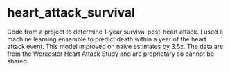 # heart_attack_survival

Code from a project to determine 1-year survival post-heart attack. I used a machine learning ensemble to predict death within a year of the heart attack event. This model improved on naive estimates by 3.5x. The data are from the Worcester Heart Attack Study and are proprietary so cannot be shared.
